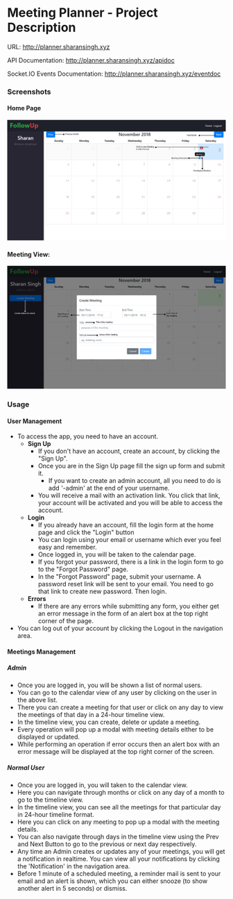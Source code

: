 # Meeting Planner - Project Description

URL: http://planner.sharansingh.xyz

API Documentation: http://planner.sharansingh.xyz/apidoc

Socket.IO Events Documentation: http://planner.sharansingh.xyz/eventdoc

### Screenshots

#### Home Page
![](../screenshots/home.png)

#### Meeting View:
![](../screenshots/meeting.png)

### Usage

#### User Management

- To access the app, you need to have an account.
  - **Sign Up**
    - If you don't have an account, create an account, by clicking the "Sign Up".
    - Once you are in the Sign Up page fill the sign up form and submit it.
      - If you want to create an admin account, all you need to do is add '-admin' at the end of your username.
    - You will receive a mail with an activation link. You click that link, your account will be activated and you will be able to access the account.
  - **Login**
    - If you already have an account, fill the login form at the home page and click the "Login" button
    - You can login using your email or username which ever you feel easy and remember.
    - Once logged in, you will be taken to the calendar page.
    - If you forgot your password, there is a link in the login form to go to the "Forgot Password" page.
    - In the "Forgot Password" page, submit your username. A password reset link will be sent to your email. You need to go that link to create new password. Then login.
  - **Errors**
    - If there are any errors while submitting any form, you either get an error message in the form of an alert box at the top right corner of the page.
- You can log out of your account by clicking the Logout in the navigation area.

#### Meetings Management

##### Admin
- Once you are logged in, you will be shown a list of normal users.
- You can go to the calendar view of any user by clicking on the user in the above list.
- There you can create a meeting for that user or click on any day to view the meetings of that day in a 24-hour timeline view.
- In the timeline view, you can create, delete or update a meeting.
- Every operation will pop up a modal with meeting details either to be displayed or updated.
- While performing an operation if error occurs then an alert box with an error message will be displayed at the top right corner of the screen.

##### Normal User
- Once you are logged in, you will taken to the calendar view.
- Here you can navigate through months or click on any day of a month to go to the timeline view.
- In the timeline view, you can see all the meetings for that particular day in 24-hour timeline format.
- Here you can click on any meeting to pop up a modal with the meeting details.
- You can also navigate through days in the timeline view using the Prev and Next Button to go to the previous or next day respectively.
- Any time an Admin creates or updates any of your meetings, you will get a notification in realtime. You can view all your notifications by clicking the 'Notification' in the navigation area.
- Before 1 minute of a scheduled meeting, a reminder mail is sent to your email and an alert is shown, which you can either snooze (to show another alert in 5 seconds) or dismiss.

